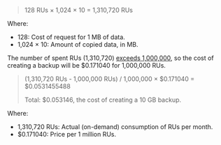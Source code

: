 > 128 RUs × 1,024 × 10 = 1,310,720 RUs

Where:

* 128: Cost of request for 1 MB of data.
* 1,024 × 10: Amount of copied data, in MB.

The number of spent RUs (1,310,720) [exceeds 1,000,000](#prices), so the cost of creating a backup will be $0.171040 for 1,000,000 RUs.

> (1,310,720 RUs - 1,000,000 RUs) / 1,000,000 × $0.171040 = $0.0531455488
>
> Total: $0.053146, the cost of creating a 10 GB backup.

Where:

* 1,310,720 RUs: Actual (on-demand) consumption of RUs per month.
* $0.171040: Price per 1 million RUs.